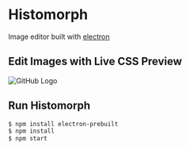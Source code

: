 # Histomorph
Image editor built with [electron](http://electron.atom.io)
## Edit Images with Live CSS Preview
![GitHub Logo](/img/demo.gif)
## Run Histomorph
```bash
$ npm install electron-prebuilt
$ npm install
$ npm start
```
